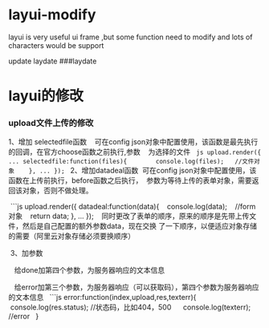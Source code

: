 # layui-modify
layui is very useful ui frame ,but some function need to modify and lots of characters would be support


update laydate
###laydate 

# layui的修改

### upload文件上传的修改
1、增加 selectedfile函数
    可在config json对象中配置使用，该函数是最先执行的回调，在官方choose函数之前执行,参数
    为选择的文件
   ```js
   upload.render({
   ...
   selectedfile:function(files){
        console.log(files);   //文件对象
    },
    ...
    });
    ```
2、增加datadeal函数
  可在config json对象中配置使用，该函数在上传前执行，before函数之后执行，
  参数为等待上传的表单对象，需要返回该对象，否则不做处理。
  
  ```js
  upload.render({
  datadeal:function(data){
    console.log(data);    //form对象
    return data;
  },
  ...
  });
  
  同时更改了表单的顺序，原来的顺序是先带上传文件，然后是自己配置的额外参数data，现在交换
  了一下顺序，以便适应对象存储的需要（阿里云对象存储必须要换顺序）
  
  3、加参数
  
    给done加第四个参数，为服务器响应的文本信息
    
    给error加第三个参数，为服务器响应（可以获取码），第四个参数为服务器响应的文本信息
   ```js
   error:function(index,upload,res,texterr){
      console.log(res.status); //状态码，比如404，500
      console.log(texterr);    //error
   }
  ```
